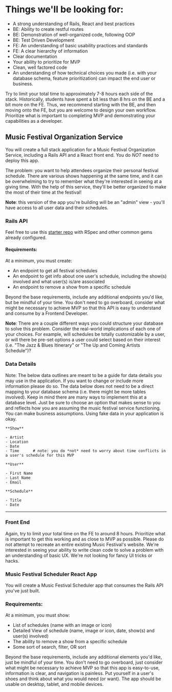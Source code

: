 # Things we'll be looking for:

- A strong understanding of Rails, React and best practices
- BE: Ability to create restful routes
- BE: Demonstration of well-organized code, following OOP
- BE: Test Driven Development
- FE: An understanding of basic usability practices and standards
- FE: A clear hierarchy of information
- Clear documentation
- Your ability to prioritize for MVP
- Clean, well factored code
- An understanding of how technical choices you made (i.e. with your database schema, feature prioritization) can impact the end user or business.

Try to limit your total time to approximately 7-8 hours each side of the stack. Historically, students have spent a bit less than 8 hrs on the BE and a bit more on the FE. Thus, we recommend starting with the BE, and then moving onto the FE, but you are welcome to design your own workflow. Prioritize what is important to completing MVP and demonstrating your capabilities as a developer.


## Music Festival Organization Service

You will create a full stack application for a Music Festival Organization Service, including a Rails API and a React front end. You do *NOT* need to deploy this app.

The problem: you want to help attendees organize their personal festival schedule. There are various shows happening at the same time, and it can be overwhelming to try to remember what they're interested in seeing at a giving time. With the help of this service, they'll be better organized to make the most of their time at the festival!

**Note**: this version of the app you're building will be an "admin" view - you'll have access to all user data and their schedules. 

### Rails API

Feel free to use this [starter repo](https://github.com/turingschool-examples/rails-api-starter) with RSpec and other common gems already configured.

#### Requirements:

At a minimum, you must create:

* An endpoint to get all festival schedules
* An endpoint to get info about one user's schedule, including the show(s) involved and what user(s) is/are associated 
* An endpoint to remove a show from a specific schedule

Beyond the base requirements, include any additional endpoints you'd like, but be mindful of your time. You don't need to go overboard, consider what might be necessary to achieve MVP so that this API is easy to understand and consume by a Frontend Developer.

**Note**: There are a couple different ways you could structure your database to solve this problem. Consider the real-world implications of each one of your choices. For example, will schedules be totally customizable by a user, or will there be pre-set options a user could select based on their interest (i.e. "The Jazz & Blues Itinerary" or "The Up and Coming Artists Schedule")? 

### Data Details

Note: The below data outlines are meant to be a guide for data details you may use in the application. If you want to change or include more information please do so. The data below does not need to be a direct mapping to your database schema (i.e. there might be more tables involved). 
Keep in mind there are many ways to implement this at a database level. Just be sure to choose an option that makes sense to you and reflects how you are assuming the music festival service functioning. You can make business assumptions. Using fake data in your application is okay.

```
**Show**

- Artist
- Location
- Date
- Time      # note: you do *not* need to worry about time conflicts in a user's schedule for this MVP

**User**

- First Name
- Last Name
- Email

**Schedule**

- Title
- Date

```

-----

### Front End

Again, try to limit your total time on the FE to around 8 hours. Prioritize what is important to get this working and as close to MVP as possible. Please do not attempt to recreate an entire existing Music Festival's website. We're interested in seeing your ability to write clean code to solve a problem with an understanding of basic UX. We're not looking for fancy UI tricks or hacks.

### Music Festival Scheduler React App

You will create a Music Festival Scheduler app that consumes the Rails API you've just built.

### Requirements:

At a minimum, you must show:

* List of schedules (name with an image or icon)
* Detailed View of schedule (name, image or icon, date, show(s) and user(s) involved)
* The ability to remove a show from a specific schedule
* Some sort of search, filter, OR sort

Beyond the base requirements, include any additional elements you'd like, just be mindful of your time. You don't need to go overboard, just consider what might be necessary to achieve MVP so that this app is easy-to-use, information is clear, and navigation is painless. Put yourself in a user's shoes and think about what you would need (or want). The app should be usable on desktop, tablet, and mobile devices.
